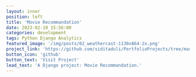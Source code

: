 ```yaml
---
layout: inner
position: left
title: 'Movie Recommandation'
date: 2023-02-10 15:56:00
categories: development
tags: Python Django Analytics
featured_image: '/img/posts/02_weathercast-1130x864-2x.png'
project_link: 'https://github.com/siditaduli/PortfolioProjects/tree/master/Django_Movie_Recommender_App/recommender'
button_icon: 'github'
button_text: 'Visit Project'
lead_text: 'A Django project: Movie Recommandation.'
---
```

